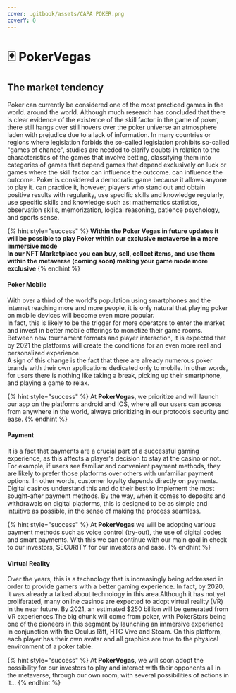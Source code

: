 ```yaml
---
cover: .gitbook/assets/CAPA POKER.png
coverY: 0
---
```


# 🃏 PokerVegas

## The market tendency

Poker can currently be considered one of the most practiced games in the world. around the world. Although much research has concluded that there is clear evidence of the existence of the skill factor in the game of poker, there still hangs over still hovers over the poker universe an atmosphere laden with prejudice due to a lack of information. In many countries or regions where legislation forbids the so-called legislation prohibits so-called "games of chance", studies are needed to clarify doubts in relation to the characteristics of the games that involve betting, classifying them into categories of games that depend games that depend exclusively on luck or games where the skill factor can influence the outcome. can influence the outcome. Poker is considered a democratic game because it allows anyone to play it. can practice it, however, players who stand out and obtain positive results with regularity, use specific skills and knowledge regularly, use specific skills and knowledge such as: mathematics statistics, observation skills, memorization, logical reasoning, patience psychology, and sports sense.

{% hint style="success" %}
**Within the Poker Vegas in future updates it will be possible to play Poker within our exclusive metaverse in a more immersive mode**\
**In our NFT Marketplace you can buy, sell, collect items, and use them within the metaverse (coming soon) making your game mode more exclusive**
{% endhint %}

#### Poker Mobile

With over a third of the world's population using smartphones and the internet reaching more and more people, it is only natural that playing poker on mobile devices will become even more popular.\
In fact, this is likely to be the trigger for more operators to enter the market and invest in better mobile offerings to monetize their game rooms. Between new tournament formats and player interaction, it is expected that by 2021 the platforms will create the conditions for an even more real and personalized experience.\
A sign of this change is the fact that there are already numerous poker brands with their own applications dedicated only to mobile. In other words, for users there is nothing like taking a break, picking up their smartphone, and playing a game to relax.

{% hint style="success" %}
At **PokerVegas**, we prioritize and will launch our app on the platforms android and IOS, where all our users can access from anywhere in the world, always prioritizing in our protocols security and ease.
{% endhint %}

#### Payment

It is a fact that payments are a crucial part of a successful gaming experience, as this affects a player's decision to stay at the casino or not.\
For example, if users see familiar and convenient payment methods, they are likely to prefer those platforms over others with unfamiliar payment options. In other words, customer loyalty depends directly on payments.\
Digital casinos understand this and do their best to implement the most sought-after payment methods. By the way, when it comes to deposits and withdrawals on digital platforms, this is designed to be as simple and intuitive as possible, in the sense of making the process seamless.

{% hint style="success" %}
At **PokerVegas** we will be adopting various payment methods such as voice control (try-out), the use of digital codes and smart payments. With this we can continue with our main goal in check to our investors, SECURITY for our investors and ease.
{% endhint %}

#### Virtual Reality

Over the years, this is a technology that is increasingly being addressed in order to provide gamers with a better gaming experience. In fact, by 2020, it was already a talked about technology in this area.Although it has not yet proliferated, many online casinos are expected to adopt virtual reality (VR) in the near future. By 2021, an estimated $250 billion will be generated from VR experiences.The big chunk will come from poker, with PokerStars being one of the pioneers in this segment by launching an immersive experience in conjunction with the Oculus Rift, HTC Vive and Steam. On this platform, each player has their own avatar and all graphics are true to the physical environment of a poker table.

{% hint style="success" %}
At **PokerVegas,** we will soon adopt the possibility for our investors to play and interact with their opponents all in the metaverse, through our own room, with several possibilities of actions in it...
{% endhint %}
